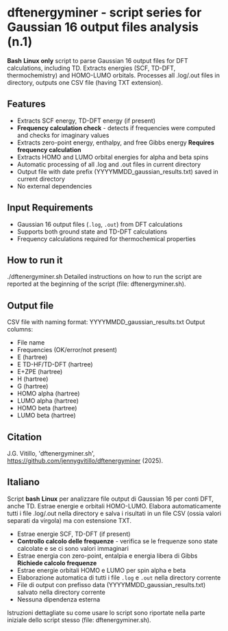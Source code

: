 # dftenergyminer - script series for Gaussian 16 output files analysis (n.1)

**Bash** **Linux only** script to parse Gaussian 16 output files for DFT calculations, including TD. Extracts energies (SCF, TD-DFT, thermochemistry) and HOMO-LUMO orbitals.
Processes all .log/.out files in directory, outputs one CSV file (having TXT extension).

## Features
- Extracts SCF energy, TD-DFT energy (if present)
- **Frequency calculation check** - detects if frequencies were computed and checks for imaginary values
- Extracts zero-point energy, enthalpy, and free Gibbs energy **Requires frequency calculation**
- Extracts HOMO and LUMO orbital energies for alpha and beta spins
- Automatic processing of all .log and .out files in current directory
- Output file with date prefix (YYYYMMDD_gaussian_results.txt) saved in current directory
- No external dependencies

## Input Requirements
- Gaussian 16 output files (`.log`, `.out`) from DFT calculations
- Supports both ground state and TD-DFT calculations
- Frequency calculations required for thermochemical properties

## How to run it
./dftenergyminer.sh
Detailed instructions on how to run the script are reported at the beginning of the script (file: dftenergyminer.sh).

## Output file
CSV file with naming format: YYYYMMDD_gaussian_results.txt
Output columns:
- File name
- Frequencies (OK/error/not present)
- E (hartree)
- E TD-HF/TD-DFT (hartree)
- E+ZPE (hartree)
- H (hartree)
- G (hartree)
- HOMO alpha (hartree)
- LUMO alpha (hartree)
- HOMO beta (hartree)
- LUMO beta (hartree)

## Citation
J.G. Vitillo, 'dftenergyminer.sh', https://github.com/jennygvitillo/dftenergyminer (2025).

## Italiano
Script **bash** **Linux** per analizzare file output di Gaussian 16 per conti DFT, anche TD. Estrae energie e orbitali HOMO-LUMO. Elabora automaticamente tutti i file .log/.out nella directory e salva i risultati in un file CSV (ossia valori separati da virgola) ma con estensione TXT.
- Estrae energie SCF, TD-DFT (if present)
- **Controllo calcolo delle frequenze** - verifica se le frequenze sono state calcolate e se ci sono valori immaginari
- Estrae energia con zero-point, entalpia e energia libera di Gibbs **Richiede calcolo frequenze**
- Estrae energie orbitali HOMO e LUMO per spin alpha e beta
- Elaborazione automatica di tutti i file `.log` e `.out` nella directory corrente
- File di output con prefisso data (YYYYMMDD_gaussian_results.txt) salvato nella directory corrente
- Nessuna dipendenza esterna

Istruzioni dettagliate su come usare lo script sono riportate nella parte iniziale dello script stesso (file: dftenergyminer.sh).
